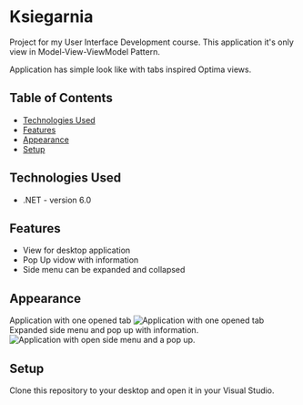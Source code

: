 # Ksiegarnia
Project for my User Interface Development course. This application it's only view in Model-View-ViewModel Pattern.

Application has simple look like with tabs inspired Optima views.

## Table of Contents
* [Technologies Used](#technologies-used)
* [Features](#features)
* [Appearance](#appearance)
* [Setup](#setup)

## Technologies Used
- .NET - version 6.0

## Features
- View for desktop application
- Pop Up vidow with information
- Side menu can be expanded and collapsed

## Appearance
Application with one opened tab
<img src="https://i.imgur.com/tfSdh5j.png" alt="Application with one opened tab">
Expanded side menu and pop up with information.
<img src="https://i.imgur.com/ZhxaWBO.png" alt="Application with open side menu and a pop up.">

## Setup
Clone this repository to your desktop and open it in your Visual Studio.
